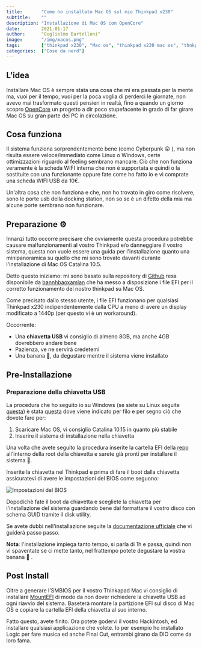 ```yaml
---
title:       "Come ho installato Mac OS sul mio Thinkpad x230"
subtitle:    ""
description: "Installazione di Mac OS con OpenCore"
date:        2021-01-17
author:      "Guglielmo Bartelloni"
image:       "/img/macos.png"
tags:        ["thinkpad x230", "Mac os", "thinkpad x230 mac os", "thnkpad mac os", "opencore", "thinkpad x230 opencore", "thinkpad opencore"]
categories:  ["Cose da nerd"]
---
```


## L'idea

Installare Mac OS è sempre stata una cosa che mi era passata per la mente ma, vuoi per il tempo, vuoi per la poca voglia di perderci le giornate, non avevo mai trasformato questi pensieri in realtà, fino a quando un giorno scopro [OpenCore](https://dortania.github.io/OpenCore-Install-Guide/) un progetto a dir poco stupefacente in grado di far girare Mac OS su gran parte dei PC in circolazione.

## Cosa funziona

Il sistema funziona sorprendentemente bene (come Cyberpunk 😜 ), ma non risulta essere veloce/immediato come Linux o Windows, certe ottimizzazioni riguardo al feeling sembrano mancare. Ciò che non funziona veramente è la scheda WIFI interna che non è supportata e quindi o la sostituite con una funzionante oppure fate come ho fatto io e vi comprate una scheda WIFI USB da 10€.

Un'altra cosa che non funziona e che, non ho trovato in giro come risolvere, sono le porte usb della docking station, non so se è un difetto della mia ma alcune porte sembrano non funzionare.

## Preparazione ⚙️

Innanzi tutto occorre precisare che ovviamente questa procedura potrebbe causare malfunzionamenti al vostro Thinkpad e/o danneggiare il vostro sistema, questa non vuole essere una guida per l'installazione quanto una minipanoramica su quello che mi sono trovato davanti durante l'installazione di Mac OS Catalina 10.5.

Detto questo iniziamo: mi sono basato sulla repository di [Github](https://github.com/banhbaoxamlan/X230-Hackintosh) resa disponibile da [bannhbaoxamlan](https://github.com/banhbaoxamlan) che ha messo a disposizione i file EFI per il corretto funzionamento del nostro thinkpad su Mac OS.

Come precisato dallo stesso utente, i file EFI funzionano per qualsiasi Thinkpad x230 indipendentemente dalla CPU a meno di avere un display modificato a 1440p (per questo vi è un workaround).

Occorrente:
- Una **chiavetta USB** vi consiglio di almeno 8GB, ma anche 4GB dovrebbero andare bene
- Pazienza, ve ne servirà credetemi
- Una banana 🍌, da degustare mentre il sistema viene installato 

## Pre-Installazione

### Preparazione della chiavetta USB

La procedura che ho seguito io su Windows (se siete su Linux seguite [questa](https://dortania.github.io/OpenCore-Install-Guide/installer-guide/linux-install.html)) è stata [questa](https://dortania.github.io/OpenCore-Install-Guide/installer-guide/winblows-install.html#downloading-macos) dove viene indicato per filo e per segno ciò che dovete fare per:

1. Scaricare Mac OS, vi consiglio Catalina 10.15 in quanto più stabile
2. Inserire il sistema di installazione nella chiavetta

Una volta che avete seguito la procedura inserite la cartella EFI della [repo](https://github.com/banhbaoxamlan/X230-Hackintosh) all'interno della root della chiavetta e sarete già pronti per installare il sistema 🎊.

Inserite la chiavetta nel Thinkpad e prima di fare il boot dalla chiavetta assicuratevi di avere le impostazioni del BIOS come seguono:

![Impostazioni del BIOS](/img/bios-settings.png)

Dopodichè fate il boot da chiavetta e scegliete la chiavetta per l'installazione del sistema guardando bene dal formattare il vostro disco con schema GUID tramite il disk utility.

Se avete dubbi nell'installazione seguite la [documentazione ufficiale](https://dortania.github.io/OpenCore-Install-Guide/installation/installation-process.html) che vi guiderà passo passo.

**Nota**: l'installazione impiega tanto tempo, si parla di 1h e passa, quindi non vi spaventate se ci mette tanto, nel frattempo potete degustare la vostra banana 🍌 .

## Post Install

Oltre a generare l'SMBIOS per il vostro Thinkapad Mac vi consiglio di installare [MountEFI](https://github.com/corpnewt/MountEFI) di modo da non dover richiedere la chiavetta USB ad ogni riavvio del sistema. Baseterà montare la partizione EFI sul disco di Mac OS e copiare la cartella EFI della chiavetta al suo interno.

Fatto questo, avete finito. Ora potete godervi il vostro Hackintosh, ed installare qualsiasi applicazione che volete. Io per esempio ho installato Logic per fare musica ed anche Final Cut, entrambi girano da DIO come da loro fama.
